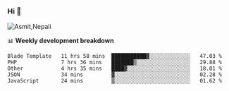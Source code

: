 ### Hi 👋

![Asmit,Nepali](https://media.giphy.com/media/L8K62iTDkzGX6/giphy.gif)
<!--
**asmit99nepali/asmit99nepali** is a ✨ _special_ ✨ repository because its `README.md` (this file) appears on your GitHub profile.

Here are some ideas to get you started:

- 🔭 I’m currently working on ...
- 🌱 I’m currently learning ...
- 👯 I’m looking to collaborate on ...
- 🤔 I’m looking for help with ...
- 💬 Ask me about ...
- 📫 How to reach me: ...
- 😄 Pronouns: ...
- ⚡ Fun fact: ...
-->


📊 **Weekly development breakdown**
<!--START_SECTION:waka-->

```text
Blade Template   11 hrs 58 mins  ███████████▓░░░░░░░░░░░░░   47.03 %
PHP              7 hrs 36 mins   ███████▒░░░░░░░░░░░░░░░░░   29.88 %
Other            4 hrs 35 mins   ████▓░░░░░░░░░░░░░░░░░░░░   18.01 %
JSON             34 mins         ▓░░░░░░░░░░░░░░░░░░░░░░░░   02.28 %
JavaScript       24 mins         ▒░░░░░░░░░░░░░░░░░░░░░░░░   01.62 %
```

<!--END_SECTION:waka-->

